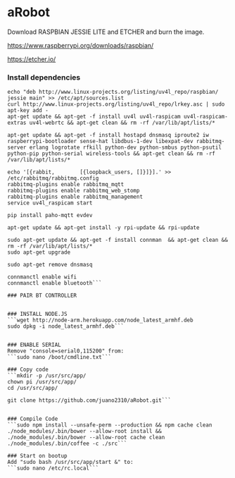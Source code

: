 # aRobot

Download RASPBIAN JESSIE LITE and ETCHER and burn the image.

https://www.raspberrypi.org/downloads/raspbian/

https://etcher.io/

### Install dependencies

```sudo su
echo "deb http://www.linux-projects.org/listing/uv4l_repo/raspbian/ jessie main" >> /etc/apt/sources.list
curl http://www.linux-projects.org/listing/uv4l_repo/lrkey.asc | sudo apt-key add -
apt-get update && apt-get -f install uv4l uv4l-raspicam uv4l-raspicam-extras uv4l-webrtc && apt-get clean && rm -rf /var/lib/apt/lists/*

apt-get update && apt-get -f install hostapd dnsmasq iproute2 iw raspberrypi-bootloader sense-hat libdbus-1-dev libexpat-dev rabbitmq-server erlang logrotate rfkill python-dev python-smbus python-psutil python-pip python-serial wireless-tools && apt-get clean && rm -rf /var/lib/apt/lists/*

echo '[{rabbit,        [{loopback_users, []}]}].' >> /etc/rabbitmq/rabbitmq.config
rabbitmq-plugins enable rabbitmq_mqtt
rabbitmq-plugins enable rabbitmq_web_stomp
rabbitmq-plugins enable rabbitmq_management
service uv4l_raspicam start

pip install paho-mqtt evdev

apt-get update && apt-get install -y rpi-update && rpi-update

sudo apt-get update && apt-get -f install connman  && apt-get clean && rm -rf /var/lib/apt/lists/*
sudo apt-get upgrade

sudo apt-get remove dnsmasq

connmanctl enable wifi
connmanctl enable bluetooth```

### PAIR BT CONTROLLER


### INSTALL NODE.JS
```wget http://node-arm.herokuapp.com/node_latest_armhf.deb
sudo dpkg -i node_latest_armhf.deb```


### ENABLE SERIAL
Remove "console=serial0,115200" from:
```sudo nano /boot/cmdline.txt```

### Copy code
```mkdir -p /usr/src/app/
chown pi /usr/src/app/
cd /usr/src/app/

git clone https://github.com/juano2310/aRobot.git```


### Compile Code
```sudo npm install --unsafe-perm --production && npm cache clean
./node_modules/.bin/bower --allow-root install && ./node_modules/.bin/bower --allow-root cache clean
./node_modules/.bin/coffee -c ./src```

### Start on bootup
Add "sudo bash /usr/src/app/start &" to:
```sudo nano /etc/rc.local```
